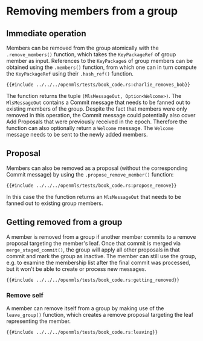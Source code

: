 # Removing members from a group

## Immediate operation

Members can be removed from the group atomically with the `.remove_members()` function, which takes the `KeyPackageRef` of group member as input. References to the `KeyPackage`s of group members can be obtained using the `.members()` function, from which one can in turn compute the `KeyPackageRef` using their `.hash_ref()` function.

```rust,no_run,noplayground
{{#include ../../../openmls/tests/book_code.rs:charlie_removes_bob}}
```

The function returns the tuple `(MlsMessageOut, Option<Welcome>)`. The `MlsMessageOut` contains a Commit message that needs to be fanned out to existing members of the group.
Despite the fact that members were only removed in this operation, the Commit message could potentially also cover Add Proposals that were previously received in the epoch. Therefore the function can also optionally return a `Welcome` message. The `Welcome` message needs to be sent to the newly added members.

## Proposal

Members can also be removed as a proposal (without the corresponding Commit message) by using the `.propose_remove_member()` function:

```rust,no_run,noplayground
{{#include ../../../openmls/tests/book_code.rs:propose_remove}}
```

In this case the the function returns an `MlsMessageOut` that needs to be fanned out to existing group members.

## Getting removed from a group
A member is removed from a group if another member commits to a remove proposal targeting the member's leaf. Once that commit is merged via `merge_staged_commit()`, the group will apply all other proposals in that commit and mark the group as inactive. The member can still use the group, e.g. to examine the membership list after the final commit was processed, but it won't be able to create or process new messages.

```rust,no_run,noplayground
{{#include ../../../openmls/tests/book_code.rs:getting_removed}}
```

### Remove self

A member can remove itself from a group by making use of the `leave_group()` function, which creates a remove proposal targeting the leaf representing the member.

```rust,no_run,noplayground
{{#include ../../../openmls/tests/book_code.rs:leaving}}
```